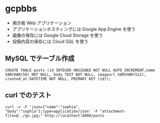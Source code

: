 # gcpbbs
* 掲示板 Web アプリケーション
* アプリケーションホスティングには Google App Engine を使う
* 画像の保存には Google Cloud Storage を使う
* 投稿内容の保存には Cloud SQL を使う

## MySQL でテーブル作成
```
CREATE TABLE posts (id INTEGER UNSIGNED NOT NULL AUTO_INCREMENT,name VARCHAR(50) NOT NULL, body TEXT NOT NULL, imageurl VARCHAR(512), created_at DATETIME NOT NULL, PRIMARY KEY (id));
```

## curl でのテスト
`curl -v -F 'json={"name":"sophia", "body":"sophia"};type=application/json' -F "attachment-file=@../go.jpg;" http://localhost:8080/posts`
